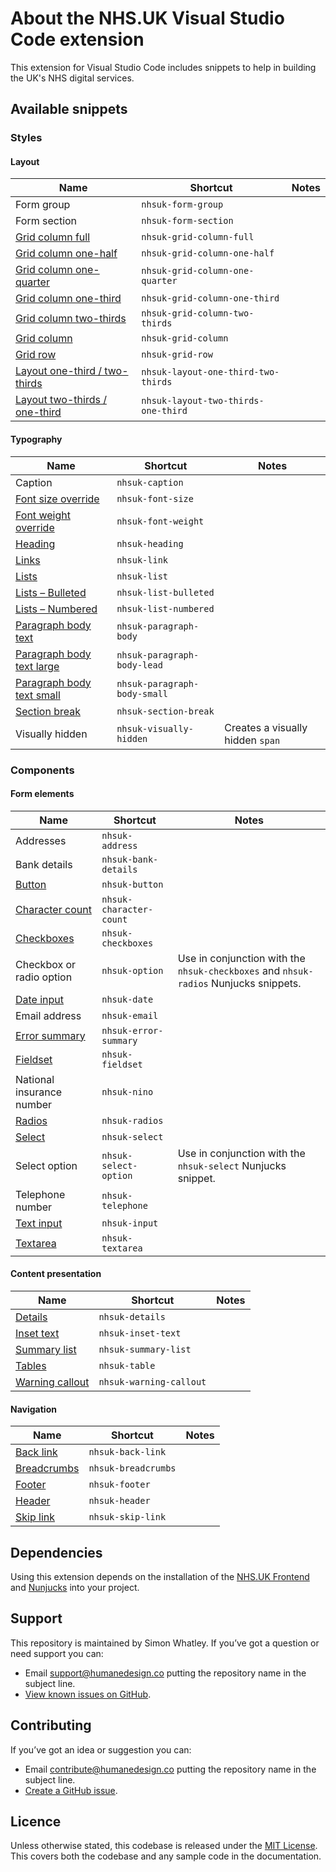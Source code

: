 # About the NHS.UK Visual Studio Code extension

This extension for Visual Studio Code includes snippets to help in building the UK's NHS digital services.

## Available snippets

### Styles

#### Layout

|Name|Shortcut|Notes|
|-------------------------|-------------------------|---|
|Form group|`nhsuk-form-group`||
|Form section|`nhsuk-form-section`||
|[Grid column full](https://service-manual.nhs.uk/design-system/styles/layout/#full-width)|`nhsuk-grid-column-full`||
|[Grid column one-half](https://service-manual.nhs.uk/design-system/styles/layout/#one-half)|`nhsuk-grid-column-one-half`||
|[Grid column one-quarter](https://service-manual.nhs.uk/design-system/styles/layout/#one-quarter)|`nhsuk-grid-column-one-quarter`||
|[Grid column one-third](https://service-manual.nhs.uk/design-system/styles/layout/#one-third)|`nhsuk-grid-column-one-third`||
|[Grid column two-thirds](https://service-manual.nhs.uk/design-system/styles/layout/#two-thirds)|`nhsuk-grid-column-two-thirds`||
|[Grid column](https://service-manual.nhs.uk/design-system/styles/layout/)|`nhsuk-grid-column`||
|[Grid row](https://service-manual.nhs.uk/design-system/styles/layout/)|`nhsuk-grid-row`||
|[Layout one-third / two-thirds](https://service-manual.nhs.uk/design-system/styles/layout/#two-thirds-one-third)|`nhsuk-layout-one-third-two-thirds`||
|[Layout two-thirds / one-third](https://service-manual.nhs.uk/design-system/styles/layout/#two-thirds-one-third)|`nhsuk-layout-two-thirds-one-third`||

#### Typography

|Name|Shortcut|Notes|
|-------------------------|-------------------------|---|
|Caption|`nhsuk-caption`||
|[Font size override](https://service-manual.nhs.uk/design-system/styles/typography/#font-size)|`nhsuk-font-size`||
|[Font weight override](https://service-manual.nhs.uk/design-system/styles/typography/#font-weight)|`nhsuk-font-weight`||
|[Heading](https://service-manual.nhs.uk/design-system/styles/typography/#headings)|`nhsuk-heading`||
|[Links](https://service-manual.nhs.uk/design-system/styles/typography/#links)|`nhsuk-link`||
|[Lists](https://service-manual.nhs.uk/design-system/styles/typography/#lists)|`nhsuk-list`||
|[Lists – Bulleted](https://service-manual.nhs.uk/design-system/styles/typography/#bulleted-lists)|`nhsuk-list-bulleted`||
|[Lists – Numbered](https://service-manual.nhs.uk/design-system/styles/typography/#numbered-lists)|`nhsuk-list-numbered`||
|[Paragraph body text](https://service-manual.nhs.uk/design-system/styles/typography/#body)|`nhsuk-paragraph-body`||
|[Paragraph body text large](https://service-manual.nhs.uk/design-system/styles/typography/#lead-paragraph)|`nhsuk-paragraph-body-lead`||
|[Paragraph body text small](https://service-manual.nhs.uk/design-system/styles/typography/#body-small)|`nhsuk-paragraph-body-small`||
|[Section break](https://service-manual.nhs.uk/design-system/styles/typography/#section-break)|`nhsuk-section-break`||
|Visually hidden|`nhsuk-visually-hidden`|Creates a visually hidden `span`|

### Components

#### Form elements

|Name|Shortcut|Notes|
|-------------------------|-------------------------|---|
|Addresses|`nhsuk-address`||
|Bank details|`nhsuk-bank-details`||
|[Button](https://service-manual.nhs.uk/design-system/components/button/)|`nhsuk-button`||
|[Character count](https://service-manual.nhs.uk/design-system/components/character-count)|`nhsuk-character-count`||
|[Checkboxes](https://service-manual.nhs.uk/design-system/components/checkboxes/)|`nhsuk-checkboxes`||
|Checkbox or radio option|`nhsuk-option`|Use in conjunction with the `nhsuk-checkboxes` and `nhsuk-radios` Nunjucks snippets.|
|[Date input](https://service-manual.nhs.uk/design-system/components/date-input/)|`nhsuk-date`||
|Email address|`nhsuk-email`||
|[Error summary](https://service-manual.nhs.uk/design-system/components/error-summary/)|`nhsuk-error-summary`||
|[Fieldset](https://service-manual.nhs.uk/design-system/components/fieldset/)|`nhsuk-fieldset`||
|National insurance number|`nhsuk-nino`||
|[Radios](https://service-manual.nhs.uk/design-system/components/radios/)|`nhsuk-radios`||
|[Select](https://service-manual.nhs.uk/design-system/components/select/)|`nhsuk-select`||
|Select option|`nhsuk-select-option`|Use in conjunction with the `nhsuk-select` Nunjucks snippet.|
|Telephone number|`nhsuk-telephone`||
|[Text input](https://service-manual.nhs.uk/design-system/components/text-input/)|`nhsuk-input`||
|[Textarea](https://service-manual.nhs.uk/design-system/components/textarea/)|`nhsuk-textarea`||

#### Content presentation

|Name|Shortcut|Notes|
|-------------------------|-------------------------|---|
|[Details](https://service-manual.nhs.uk/design-system/components/details/)|`nhsuk-details`||
|[Inset text](https://service-manual.nhs.uk/design-system/components/inset-text/)|`nhsuk-inset-text`||
|[Summary list](https://service-manual.nhs.uk/design-system/components/summary-list)|`nhsuk-summary-list`||
|[Tables](https://service-manual.nhs.uk/design-system/components/table/)|`nhsuk-table`||
|[Warning callout](https://service-manual.nhs.uk/design-system/components/warning-text/)|`nhsuk-warning-callout`||

#### Navigation

|Name|Shortcut|Notes|
|-------------------------|-------------------------|---|
|[Back link](https://service-manual.nhs.uk/design-system/components/back-link/)|`nhsuk-back-link`||
|[Breadcrumbs](https://service-manual.nhs.uk/design-system/components/breadcrumbs/)|`nhsuk-breadcrumbs`||
|[Footer](https://service-manual.nhs.uk/design-system/components/footer/)|`nhsuk-footer`||
|[Header](https://service-manual.nhs.uk/design-system/components/header/)|`nhsuk-header`||
|[Skip link](https://service-manual.nhs.uk/design-system/components/skip-link/)|`nhsuk-skip-link`||

## Dependencies
Using this extension depends on the installation of the [NHS.UK Frontend](https://www.npmjs.com/package/nhsuk-frontend) and [Nunjucks](https://www.npmjs.com/package/nunjucks) into your project.

## Support
This repository is maintained by Simon Whatley. If you’ve got a question or need support you can:

- Email support@humanedesign.co putting the repository name in the subject line.
- [View known issues on GitHub](https://github.com/simonwhatley/nhsuk-visual-studio-code-extension/issues).

## Contributing
If you’ve got an idea or suggestion you can:

- Email contribute@humanedesign.co putting the repository name in the subject line.
- [Create a GitHub issue](https://github.com/simonwhatley/nhsuk-visual-studio-code-extension/issues).

## Licence
Unless otherwise stated, this codebase is released under the [MIT License](https://github.com/simonwhatley/nhsuk-visual-studio-code-extension/blob/master/LICENSE). This covers both the codebase and any sample code in the documentation.
